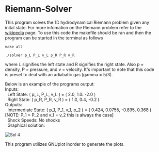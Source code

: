 # Riemann-Solver

This program solves the 1D hydrodynamical Riemann problem given any inital state. For more infomation on the Riemann problem refer to the [wikipedia](https://en.wikipedia.org/wiki/Riemann_problem#:~:text=A%20Riemann%20problem%2C%20named%20after,in%20the%20domain%20of%20interest) page. To use this code the makefile should be ran and then the program can be started in the terminal as follows 
```
make all

./solver p_L P_L v_L p_R P_R v_R
```
where L signifies the left state and R signifies the right state. Also p = density, P = pressure, and v = velocity. It's important to note that this code is preset to deal with an adiabatic gas (gamma = 5/3). 

Below is an example of the programs output: 
<br/>
Inputs:
<br/>
&nbsp; Left State: ( p_L, P_L, v_L ) = ( 2.0, 1.0. -2.0 )
<br/>
&nbsp; Right State: ( p_R, P_R, v_R ) = ( 1.0, 0.4, -0.2 )
<br/>
Outputs:
<br/>
&nbsp; Intermediate State: ( p_1, P_1, v_1, p_2 ) = ( 0.424, 0.0755, -0.895, 0.368 ) [NOTE: P_1 = P_2 and v_1 = v_2 this is always the case]
<br/>
&nbsp; Shock Speeds: No shocks 
<br/>
&nbsp; Graphical solution:
  
  ![Sol 4](https://user-images.githubusercontent.com/60577496/114378234-e4556e80-9b5d-11eb-85c5-c2df8a6030a8.png)
  
  This program utilizes GNUplot inorder to generate the plots.

